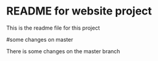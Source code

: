 # README for website project

This is the readme file for this project

#some changes on master

There is some changes on the master branch

    